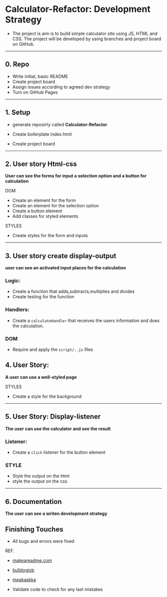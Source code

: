 # Calculator-Refactor: Development Strategy

- The project is aim is to build simple calculator site using JS, HTML and CSS.
The project will be developed  by using branches and project board on GitHub.


---

## 0. Repo

- Write initial, basic README
 - Create project board 
 - Assign issues according to agreed dev strategy
 - Turn on GitHub Pages

 
---

## 1. Setup
- generate reposirty called **Calculator-Refactor**
* Create boilerplate index.html
- Create project board


---

## 2. User story Html-css 
 	
__User can see the forms for input a selection option and a button for calculation__

DOM
-	Create an element for the form
-	Create an element for the selection option
-	Create a button element
-	Add classes for styled elements



STYLES 
-	Create styles for the form and inputs


---


## 3.	User story  create display-output 
__user can see an activated input places for the calculation__

### Logic:

* Create a function that adds,subtracts,multiplies and divides 
* Create testing for the function

### Handlers:

* Create a `calculateHandler` that receives the users information and does the calculation.



### DOM 
-	Require and apply the `script/..js` files




## 4.  User Story: 				
__A user can use a well-styled page__

STYLES 
-	Create a style for the background


---


## 5. User Story: Display-listener 

__The user can use the calculator and see the result__

### Listener:

* Create a `click` listener for the button element

### STYLE
*  Style the output on the html
* style the output on the css

---

## 6. Documentation

__The user can see a writen development strategy__



## Finishing Touches

- All bugs and errors were fixed


REF.
-  [makeareadme.com](https://www.makeareadme.com/)

-  [bulldogjob](https://bulldogjob.com/news/449-how-to-write-a-good-readme-for-your-github-project)

-  [meakaakka](https://medium.com/@meakaakka/a-beginners-guide-to-writing-a-kickass-readme-7ac01da88ab3)

- Validate code to check for any last mistakes

